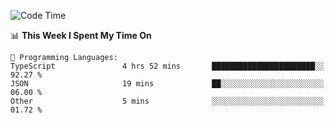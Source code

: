 <!--START_SECTION:waka-->
![Code Time](http://img.shields.io/badge/Code%20Time-1%2C068%20hrs%2026%20mins-blue)

📊 **This Week I Spent My Time On** 

```text
💬 Programming Languages: 
TypeScript               4 hrs 52 mins       ███████████████████████░░   92.27 % 
JSON                     19 mins             ██░░░░░░░░░░░░░░░░░░░░░░░   06.00 % 
Other                    5 mins              ░░░░░░░░░░░░░░░░░░░░░░░░░   01.72 % 
```


<!--END_SECTION:waka-->